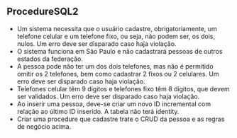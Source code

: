 
## ProcedureSQL2
- Um sistema necessita que o usuário cadastre, obrigatoriamente,
um telefone celular e um telefone fixo, ou seja, não podem ser, os dois, nulos.
Um erro deve ser disparado caso haja violação.
- O sistema funciona em São Paulo e não cadastrará pessoas de outros
estados da federação.
- A pessoa pode não ter um dos dois telefones, mas não é permitido
omitir os 2 telefones, bem como cadastrar 2 fixos ou 2 celulares.
Um erro deve ser disparado caso haja violação.
- Telefones celular têm 9 dígitos e telefones fixo têm 8 dígitos, que
devem ser validados. Um erro deve ser disparado caso haja violação.
- Ao inserir uma pessoa, deve-se criar um novo ID incremental com
relação ao último ID inserido. A tabela não terá identity.
- Criar uma procedure que cadastre trate o CRUD da pessoa e as regras de 
negócio acima.